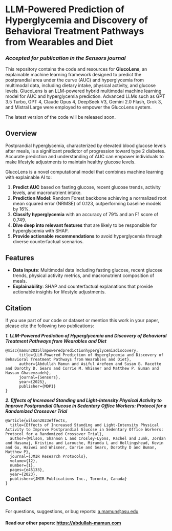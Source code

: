 # LLM-Powered Prediction of Hyperglycemia and Discovery of Behavioral Treatment Pathways from Wearables and Diet
### _Accepted for publication in the Sensors journal_

This repository contains the code and resources for **GlucoLens**, an explainable machine learning framework designed to predict the postprandial area under the curve (AUC) and hyperglycemia from multimodal data, including dietary intake, physical activity, and glucose levels. GlucoLens is an LLM-powered hybrid multimodal machine learning model for AUC and hyperglycemia prediction. Advanced LLMs such as GPT 3.5 Turbo, GPT 4, Claude Opus 4, DeepSeek V3, Gemini 2.0 Flash, Grok 3, and Mistral Large were employed to empower the GlucoLens system.

The latest version of the code will be released soon.

## Overview  
Postprandial hyperglycemia, characterized by elevated blood glucose levels after meals, is a significant predictor of progression toward type 2 diabetes. Accurate prediction and understanding of AUC can empower individuals to make lifestyle adjustments to maintain healthy glucose levels.  

GlucoLens is a novel computational model that combines machine learning with explainable AI to:  
1. **Predict AUC** based on fasting glucose, recent glucose trends, activity levels, and macronutrient intake.
2. **Prediction Model**: Random Forest backbone achieving a normalized root mean squared error (NRMSE) of 0.123, outperforming baseline models by 16%. 
3. **Classify hyperglycemia** with an accuracy of 79% and an F1 score of 0.749.
4. **Dive deep into relevant features** that are likely to be responsible for hyperglycemia with SHAP.  
5. **Provide actionable recommendations** to avoid hyperglycemia through diverse counterfactual scenarios.  

## Features  
- **Data Inputs**: Multimodal data including fasting glucose, recent glucose trends, physical activity metrics, and macronutrient composition of meals.  
- **Explainability**: SHAP and counterfactual explanations that provide actionable insights for lifestyle adjustments.

## Citation 
If you use part of our code or dataset or mention this work in your paper, please cite the following two publications:

**_1. LLM-Powered Prediction of Hyperglycemia and Discovery of Behavioral Treatment Pathways from Wearables and Diet_**
````
@misc{mamun2025llmpoweredpredictionhyperglycemiadiscovery,
      title={LLM-Powered Prediction of Hyperglycemia and Discovery of Behavioral Treatment Pathways from Wearables and Diet}, 
      author={Abdullah Mamun and Asiful Arefeen and Susan B. Racette and Dorothy D. Sears and Corrie M. Whisner and Matthew P. Buman and Hassan Ghasemzadeh},
      journal={Sensors},
      year={2025},
      publisher={MDPI}
}
````

**_2. Effects of Increased Standing and Light-Intensity Physical Activity to Improve Postprandial Glucose in Sedentary Office Workers: Protocol for a Randomized Crossover Trial_**

````
@article{wilson2023effects,
  title={Effects of Increased Standing and Light-Intensity Physical Activity to Improve Postprandial Glucose in Sedentary Office Workers: Protocol for a Randomized Crossover Trial},
  author={Wilson, Shannon L and Crosley-Lyons, Rachel and Junk, Jordan and Hasanaj, Kristina and Larouche, Miranda L and Hollingshead, Kevin and Gu, Haiwei and Whisner, Corrie and Sears, Dorothy D and Buman, Matthew P},
  journal={JMIR Research Protocols},
  volume={12},
  number={1},
  pages={e45133},
  year={2023},
  publisher={JMIR Publications Inc., Toronto, Canada}
}
````

## Contact
For questions, suggestions, or bug reports: a.mamun@asu.edu
#### Read our other papers: https://abdullah-mamun.com

